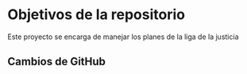 # Objetivos de la repositorio

Este proyecto se encarga de manejar los planes de la liga de la justicia


## Cambios de GitHub
